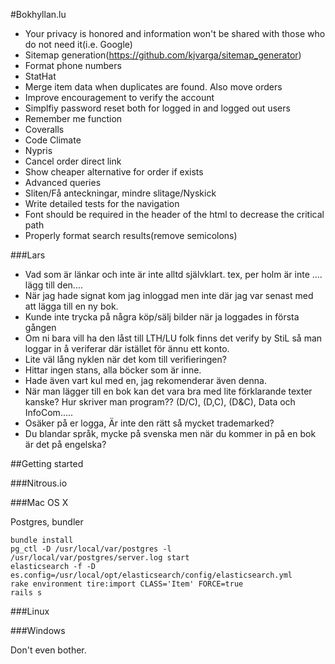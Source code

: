 #Bokhyllan.lu

* Your privacy is honored and information won't be shared with those who do not need it(i.e. Google)
* Sitemap generation(https://github.com/kjvarga/sitemap_generator)
* Format phone numbers
* StatHat
* Merge item data when duplicates are found. Also move orders
* Improve encouragement to verify the account
* Simplfiy password reset both for logged in and logged out users
* Remember me function
* Coveralls
* Code Climate
* Nypris
* Cancel order direct link
* Show cheaper alternative for order if exists
* Advanced queries
* Sliten/Få anteckningar, mindre slitage/Nyskick
* Write detailed tests for the navigation
* Font should be required in the header of the html to decrease the critical path
* Properly format search results(remove semicolons)

###Lars
* Vad som är länkar och inte är inte alltd självklart. tex, per holm är inte .... lägg till den....
* När jag hade signat kom jag inloggad men inte där jag var senast med att lägga till en ny bok.
* Kunde inte trycka på några köp/sälj bilder när ja loggades in första gången
* Om ni bara vill ha den låst till LTH/LU folk finns det verify by StiL så man loggar in å veriferar där istället för ännu ett konto.
* Lite väl lång nyklen när det kom till verifieringen?
* Hittar ingen stans, alla böcker som är inne.
* Hade även vart kul med en, jag rekomenderar även denna.
* När man lägger till en bok kan det vara bra med lite förklarande texter kanske? Hur skriver man program?? (D/C), (D,C), (D&C), Data och InfoCom.....
* Osäker på er logga, Är inte den rätt så mycket trademarked?
* Du blandar språk, mycke på svenska men när du kommer in på en bok är det på engelska?

##Getting started

###Nitrous.io

###Mac OS X

Postgres, bundler

    bundle install
    pg_ctl -D /usr/local/var/postgres -l /usr/local/var/postgres/server.log start
    elasticsearch -f -D es.config=/usr/local/opt/elasticsearch/config/elasticsearch.yml
    rake environment tire:import CLASS='Item' FORCE=true
    rails s

###Linux

###Windows

Don't even bother.
